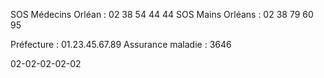 



SOS Médecins Orléan : 02 38 54 44 44
SOS Mains Orléans : 02 38 79 60 95



Préfecture : 01.23.45.67.89
Assurance maladie : 3646













02-02-02-02-02